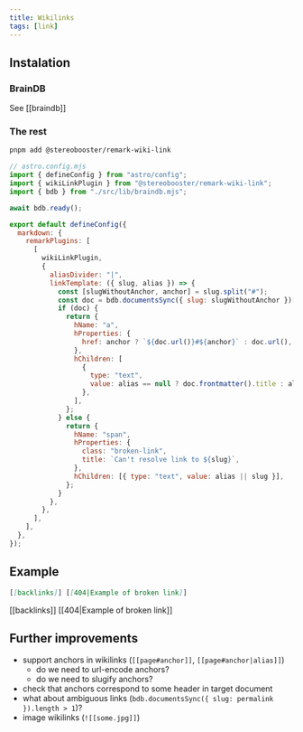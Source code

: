 ```yaml
---
title: Wikilinks
tags: [link]
---
```


## Instalation

### BrainDB

See [[braindb]]

### The rest

```bash title="Instal dependencies…"
pnpm add @stereobooster/remark-wiki-link
```

```js
// astro.config.mjs
import { defineConfig } from "astro/config";
import { wikiLinkPlugin } from "@stereobooster/remark-wiki-link";
import { bdb } from "./src/lib/braindb.mjs";

await bdb.ready();

export default defineConfig({
  markdown: {
    remarkPlugins: [
      [
        wikiLinkPlugin,
        {
          aliasDivider: "|",
          linkTemplate: ({ slug, alias }) => {
            const [slugWithoutAnchor, anchor] = slug.split("#");
            const doc = bdb.documentsSync({ slug: slugWithoutAnchor })[0];
            if (doc) {
              return {
                hName: "a",
                hProperties: {
                  href: anchor ? `${doc.url()}#${anchor}` : doc.url(),
                },
                hChildren: [
                  {
                    type: "text",
                    value: alias == null ? doc.frontmatter().title : alias,
                  },
                ],
              };
            } else {
              return {
                hName: "span",
                hProperties: {
                  class: "broken-link",
                  title: `Can't resolve link to ${slug}`,
                },
                hChildren: [{ type: "text", value: alias || slug }],
              };
            }
          },
        },
      ],
    ],
  },
});
```

## Example

```md
[[backlinks]] [[404|Example of broken link]]
```

[[backlinks]] [[404|Example of broken link]]

## Further improvements

- support anchors in wikilinks (`[[page#anchor]]`, `[[page#anchor|alias]]`)
  - do we need to url-encode anchors?
  - do we need to slugify anchors?
- check that anchors correspond to some header in target document
- what about ambiguous links (`bdb.documentsSync({ slug: permalink }).length > 1`)?
- image wikilinks (`![[some.jpg]]`)
